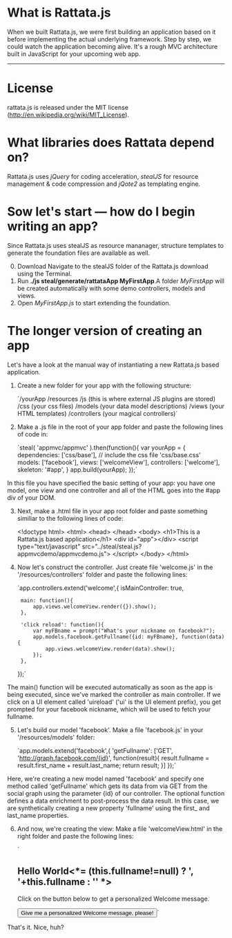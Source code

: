# What is Rattata.js

When we built Rattata.js, we were first building an application based on it before implementing the actual underlying framework. Step by step, we could watch the application becoming alive.
It's a rough MVC architecture built in JavaScript for your upcoming web app.

* * *

# License
rattata.js is released under the MIT license (http://en.wikipedia.org/wiki/MIT_License).

# What libraries does Rattata depend on?
Rattata.js uses *jQuery* for coding acceleration, *stealJS* for resource management & code compression and *jQote2* as templating engine.

# Sow let's start — how do I begin writing an app?
Since Rattata.js uses stealJS as resource mananager, structure templates to generate the foundation files are available as well.

0. Download Navigate to the stealJS folder of the Rattata.js download using the Terminal.
1. Run **./js steal/generate/rattataApp MyFirstApp**.A folder *MyFirstApp* will be created automatically with some demo controllers, models and views.
3. Open *MyFirstApp.js* to start extending the foundation.

# The longer version of creating an app
Let's have a look at the manual way of instantiating a new Rattata.js based application.

1. Create a new folder for your app with the following structure:
	
	´/yourApp
		/resources
			/js (this is where external JS plugins are stored)
			/css (your css files)
			/models (your data model descriptions)
			/views (your HTML templates)
			/controllers (your magical controllers)´
    
2. Make a .js file in the root of your app folder and paste the following lines of code in:
	
	´steal( 'appmvc/appmvc' ).then(function(){
		var yourApp = {
			dependencies:	['css/base'], // include the css file 'css/base.css'
			models:			['facebook'],
			views:			['welcomeView'],
			controllers:		['welcome'],
		skeleton:			'#app',
		}
		app.build(yourApp);
	});´
	
In this file you have specified the basic setting of your app: you have one model, one view and one controller and all of the HTML goes into the #app div of your DOM.

3. Next, make a .html file in your app root folder and paste something similiar to the following lines of code:
	
	&lt;!doctype html&gt;
	&lt;html&gt;
	  &lt;head&gt;
		&lt;/head&gt;
		&lt;body&gt;
			&lt;h1&gt;This is a Rattata.js based application&lt;/h1&gt;
	        &lt;div id=&quot;app&quot;&gt;&lt;/div&gt;
			&lt;script type=&quot;text/javascript&quot; src=&quot;../steal/steal.js?appmvcdemo/appmvcdemo.js&quot;&gt;
	        &lt;/script&gt;
		&lt;/body&gt;
	&lt;/html&gt;

4. Now let's construct the controller. Just create file 'welcome.js' in the '/resources/controllers' folder and paste the following lines:
	
	´app.controllers.extend('welcome',{
		isMainController: true,
		
		main: function(){
			app.views.welcomeView.render({}).show();
		},
		
		'click reload': function(){
			var myFBname = prompt("What's your nickname on facebook?");
			app.models.facebook.getFullname({id: myFBname}, function(data) { 
				app.views.welcomeView.render(data).show();
			});
		},	
	});´
	
The main() function will be executed automatically as soon as the app is being executed, since we've marked the controller as main controller. If we click on a UI element called 'uireload' ('ui' is the UI element prefix), you get prompted for your facebook nickname, which will be used to fetch your fullname.

5. Let's build our model 'facebook'. Make a file 'facebook.js' in your '/resources/models' folder:
	
	´app.models.extend('facebook',{
	  'getFullname': ['GET', 'http://graph.facebook.com/{id}', function(result){
			result.fullname = result.first_name + result.last_name;
			return result;
		}]
	});´
	
Here, we're creating a new model named 'facebook' and specify one method called 'getFullname' which gets its data from via GET from the social graph using the parameter {id} of our controller. The optional function defines a data enrichment to post-process the data result. In this case, we are synthetically creating a new property 'fullname' using the first_ and last_name properties.

6. And now, we're creating the view: Make a file 'welcomeView.html' in the right folder and paste the following lines:
	
	´<h2>Hello World<*= (this.fullname!=null) ? ', '+this.fullname : '' *></h2>
	<p>Click on the button below to get a personalized Welcome message.</p>
	<button class="uireload">Give me a personalized Welcome message, please!</button>´

That's it. Nice, huh?